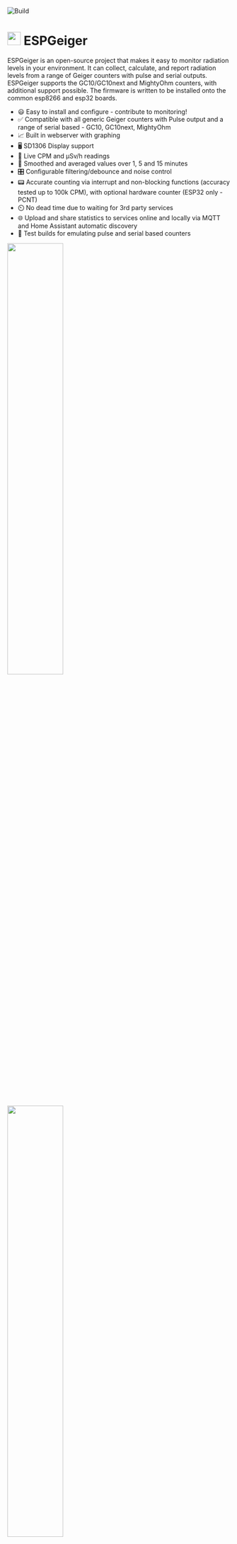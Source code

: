 ![Build](https://github.com/steadramon/ESPGeiger/workflows/Build/badge.svg?branch=main)
# <img src="https://raw.githubusercontent.com/steadramon/ESPGeiger/main/docs/img/ESPGeiger.svg" width="30px"/> ESPGeiger

ESPGeiger is an open-source project that makes it easy to monitor radiation levels in your environment. It can collect, calculate, and report radiation levels from a range of Geiger counters with pulse and serial outputs. ESPGeiger supports the GC10/GC10next and MightyOhm counters, with additional support possible. The firmware is written to be installed onto the common esp8266 and esp32 boards.

- 😃  Easy to install and configure - contribute to monitoring!
- ✅  Compatible with all generic Geiger counters with Pulse output and a range of serial based - GC10, GC10next, MightyOhm
- 📈  Built in webserver with graphing
- 🖥️   SD1306 Display support
- 🔴  Live CPM and μSv/h readings
- 🔢  Smoothed and averaged values over 1, 5 and 15 minutes
- 🎛️  Configurable filtering/debounce and noise control
- 📟  Accurate counting via interrupt and non-blocking functions (accuracy tested up to 100k CPM), with optional hardware counter (ESP32 only - PCNT)
- ⏲️  No dead time due to waiting for 3rd party services
- 🌐  Upload and share statistics to services online and locally via MQTT and Home Assistant automatic discovery
- 🚧  Test builds for emulating pulse and serial based counters

<img src="https://raw.githubusercontent.com/steadramon/ESPGeiger/main/docs/img/statuspage.png" width="50%"/>
<img src="https://raw.githubusercontent.com/steadramon/ESPGeiger/main/docs/img/settings.png" width="50%"/>

## Installation

### Web Installer

On your Chrome or Edge browser, visit our web installer here: https://install.espgeiger.com/

### Pre-built image

Select an image - the images are in the format `<esp_device>_<geiger_device>`

There are builds for both ESP32 and ESP8266 boards, both with builds for:

- Generic Pulse Counters (`pulse`)
- GC10 (`gc10`)
- GC10next (`gc10next`)
- MightyOhm (`mightyohm`)

For example, if you have an esp8266 and a generic pulse counter, use `esp8266_pulse-firmware.bin` - an ESP32 with a GC10 - `esp32_gc10-firmware.bin`

Use a tool such as esptool.py to flash the firmware to your ESP device.

### Building your own image

The project should build automatically with Platformio - it can be built with the Arduino IDE but will require you to satify the requirements by installing the libraries.

The `environments.ini` file defines some pre-built environments and examples of how the build can be configured. You can pick a combination of target board (esp32/esp8266) and geiger type (pulse/serial/GC10 etc)

1.  Open the PlatformIO IDE and open the ESPGeiger project.
2.  Edit the `platformio.ini` file to change `default_envs` to match the environment you want to build. 
3.  Click on the `Build` button in the PlatformIO IDE.
4.  The PlatformIO IDE will build the project.
5.  Once the project is built, you can upload it to your microcontroller.
6.  To upload the project to your microcontroller, click on the `Upload` button in the PlatformIO IDE.
7.  The PlatformIO IDE will upload the project to your microcontroller.

## Hardware

### Pulse counter

By default `GEIGER_RXPIN` is set to GPIO13. This is the pin you need to connect the Geiger pulse output to. Don't forget to connect ground as well!

### Serial counter

By default `GEIGER_RXPIN` is set to GPIO13. This is the pin on the ESP you need to connect the Geiger counter serial TX pin to. Don't forget to have a common ground, as well!

The `GEIGER_TXPIN` is not currently in use for communication to the Geiger Counter.

### ESPGeiger-HW

Currently ESPGeiger-HW is in development testing, watch this space!

### Test/Emulation mode counter

**Note**: Publishing to public sites is disabled whilst ESPGeiger is in test mode.

By default `GEIGER_RXPIN` is set to GPIO13. By default `GEIGER_TXPIN` is set to GPIO12.

In either Test Pulse or Test Serial modes you can connect PIN 12 and 13 together with a jumper wire, to emulate a Geiger counter from ESPGeiger itself.

## Setup and Config

1.  Once installed, connect to the built-in Wifi on the ESP to set up your access point. The SSID will look like ESPGeiger-\<alpha-num\>
2.  When you connect a window show pop up asking for Wifi Configuration, if not browse to http://192.168.4.1/
3.  Select the SSID and insert the password for the network you'd like to connect to.
4.  Once connected to the network you can browse to the ESPGeiger IP address directly or enter `http://<name of the device>.local` into your browser, for example http://ESPGeiger-83e6a4.local

## Counters

### Annoucing ESPGeiger-HW

<img src="https://raw.githubusercontent.com/steadramon/ESPGeiger/main/docs/img/ESPGeiger-HW-STS-5.jpg" width="75%"/>
<img src="https://raw.githubusercontent.com/steadramon/ESPGeiger/main/docs/img/ESPGeiger-HW-J305.jpg" width="75%"/>

### Pulse Counters

The project is compatible with Generic Pulse-based geiger counters and the GC10next serial based counters.

- [DIY GeigerKit](https://sites.google.com/site/diygeigercounter/)
- [NetIO GC10](https://www.ebay.co.uk/usr/pelorymate)
- [RHElectronics](https://www.rhelectronics.store/diy-geiger-counter-kit)
- [GeigerHV](https://www.ebay.co.uk/usr/geigerhv)
- [GGreg20](https://www.tindie.com/stores/iotdev/)
- [MightyOhm Kit](https://www.tindie.com/stores/mightyohm/)
- [DiY-GDC](https://www.ebay.com/usr/impexeris)
- CAJOE (and other clones) RadiationD-v1.1

Simply connect the pulse output to GPIO13

<img src="https://raw.githubusercontent.com/steadramon/ESPGeiger/main/docs/img/D1mini-basicwiring.png" width="50%"/>

### Serial Compatibility 

*Currently the serial integration is untested against some units until I can gain access to a device.*

Other Serial based should in theory be supportable with small changes to the codebase.

If you own or can offer a device below for testing and support, please get in touch!

- GC10 (original)
- MightyOhm
- GMC-320
- GGreg20

## Outputs
- MQTT
- Home Assistant (Autodiscovery)
- [ThingSpeak](https://thingspeak.com/channels/2087322)
- Radmon.org
- gmcmap.com

### MQTT Output

Automatically output every minute:

    ESPGeiger-129e0c/tele/lwt Online
    ESPGeiger-129e0c/tele/status {"uptime":"2T01:45:10","board":"ESP32","model":"GC10next","free_mem":191552,"ssid":"Wifi","ip":"192.168.1.123","rssi":-24}
    ESPGeiger-129e0c/stat/CPM 26.00
    ESPGeiger-129e0c/stat/uSv 0.10
    ESPGeiger-129e0c/stat/CPM5 25.00
    ESPGeiger-129e0c/stat/CPM15 25.00
    ...
    ESPGeiger-129e0c/tele/lwt Offline

### Home Assistant MQTT Autodiscovery

https://www.home-assistant.io/integrations/mqtt/#mqtt-discovery

<img src="https://raw.githubusercontent.com/steadramon/ESPGeiger/main/docs/img/ESPGeiger-Homeassistant.png" width="75%"/>

### Planned:
- ESPGeiger API
- Async Webserver/MQTT
- Configurable alarms

## Contributions

Contributions are welcomed, please feel free to raise a Pull Request for this. I am a new Arduino/C coder, so please feel free to suggest improvements to the code here to make it better for everyone!

## Thanks 🙏
Thanks for supporting libraries goes to:
- https://github.com/tzapu/WiFiManager
- https://github.com/khoih-prog/AsyncHTTPRequest_Generic
- https://github.com/gmag11/ESPNtpClient
- https://github.com/MattFryer/Smoothed
- https://github.com/knolleary/pubsubclient/
- https://github.com/bblanchon/ArduinoJson

And inspiration:
- https://github.com/1technophile/OpenMQTTGateway
- https://github.com/G4lile0/tinyGS/
- https://github.com/kapraran/FreqCountESP
